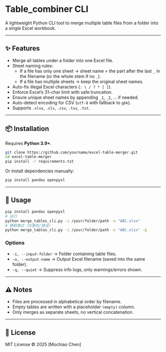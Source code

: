 # Table_combiner  CLI


A lightweight Python CLI tool to merge multiple table files from a folder into a single Excel workbook.

---

## ✨ Features

- Merge all tables under a folder into one Excel file.
- Sheet naming rules:
  - If a file has only one sheet → sheet name = the part after the last `_` in the filename (or the whole stem if no `_`).
  - If a file has multiple sheets → keep the original sheet names.
- Auto-fix illegal Excel characters (`: \ / ? * [ ]`).
- Enforce Excel’s 31-char limit with safe truncation.
- Ensure unique sheet names by appending `_1`, `_2`, … if needed.
- Auto-detect encoding for CSV (`utf-8` with fallback to `gbk`).
- Supports `.xlsx`, `.xls`, `.csv`, `.tsv`, `.txt`.

---

## 📦 Installation

Requires **Python 3.9+**.

```bash
git clone https://github.com/yourname/excel-table-merger.git
cd excel-table-merger
pip install -r requirements.txt
````

Or install dependencies manually:

```bash
pip install pandas openpyxl
```

---

## 🚀 Usage

```bash
pip install pandas openpyxl
# 运行
python merge_tables_cli.py -i /your/folder/path -o "ABC.xlsx"
# 静默模式（仅警告/错误）
python merge_tables_cli.py -i /your/folder/path -o "ABC.xlsx" -q

```

### Options

* `-i, --input-folder` → Folder containing table files.
* `-o, --output-name`  → Output Excel filename (saved into the same folder).
* `-q, --quiet`        → Suppress info logs, only warnings/errors shown.

---

## ⚠️ Notes

* Files are processed in alphabetical order by filename.
* Empty tables are written with a placeholder `(empty)` column.
* Only merges as separate sheets, no vertical concatenation.

---

## 📜 License

MIT License © 2025 \[Mochiao Chen]

